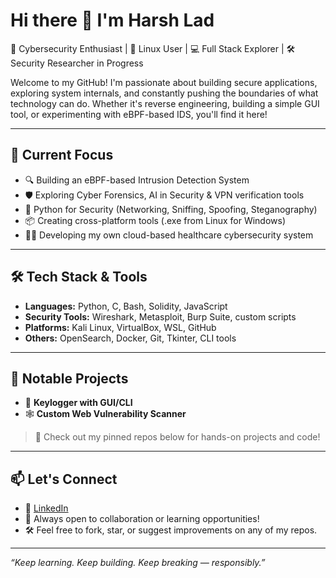 # Hi there 👋 I'm Harsh Lad

🔐 Cybersecurity Enthusiast | 🐧 Linux User | 💻 Full Stack Explorer | 🛠️ Security Researcher in Progress

Welcome to my GitHub! I'm passionate about building secure applications, exploring system internals, and constantly pushing the boundaries of what technology can do.
Whether it's reverse engineering, building a simple GUI tool, or experimenting with eBPF-based IDS, you'll find it here!

---

## 🧠 Current Focus

- 🔍 Building an eBPF-based Intrusion Detection System
- 🛡️ Exploring Cyber Forensics, AI in Security & VPN verification tools
- 🐍 Python for Security (Networking, Sniffing, Spoofing, Steganography)
- 📦 Creating cross-platform tools (.exe from Linux for Windows)
- 🕵️‍♂️ Developing my own cloud-based healthcare cybersecurity system

---

## 🛠️ Tech Stack & Tools

- **Languages:** Python, C, Bash, Solidity, JavaScript
- **Security Tools:** Wireshark, Metasploit, Burp Suite, custom scripts
- **Platforms:** Kali Linux, VirtualBox, WSL, GitHub
- **Others:** OpenSearch, Docker, Git, Tkinter, CLI tools

---

## 📂 Notable Projects

- 🐛 **Keylogger with GUI/CLI**
- 🕸️ **Custom Web Vulnerability Scanner**

> 🔗 Check out my pinned repos below for hands-on projects and code!

---

## 📫 Let's Connect

- 💼 [LinkedIn](https://www.linkedin.com/in/harshlad07)
- 🧠 Always open to collaboration or learning opportunities!
- 🛠️ Feel free to fork, star, or suggest improvements on any of my repos.

---

_“Keep learning. Keep building. Keep breaking — responsibly.”_

